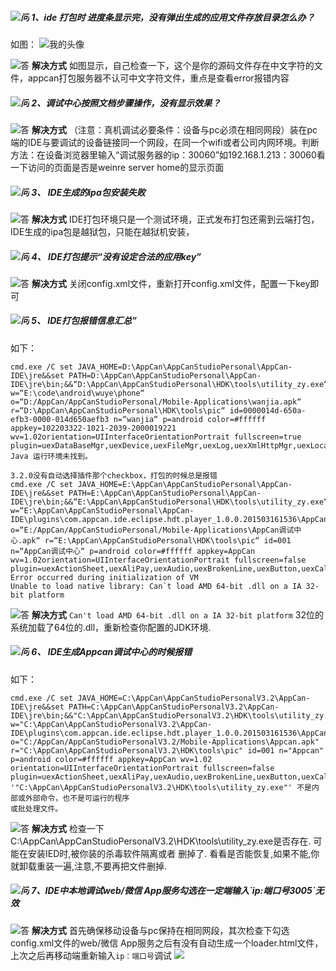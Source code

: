 ﻿

<h5 id="h5-1"><img src="http://appcan-download.oss-cn-beijing.aliyuncs.com/%E5%85%AC%E6%B5%8B%2Ff.png" alt="问"> 1、ide 打包时 进度条显示完，没有弹出生成的应用文件存放目录怎么办？</h5>

如图：
![我的头像](http://newdocx.appcan.cn/docximg/154213w2015h1k26h.jpg)

![答](http://appcan-download.oss-cn-beijing.aliyuncs.com/%E5%85%AC%E6%B5%8B%2Fq.png)  **解决方式**
如图显示，自己检查一下，这个是你的源码文件存在中文字符的文件，appcan打包服务器不认可中文字符文件，重点是查看error报错内容

<h5 id="h5-2"><img src="http://appcan-download.oss-cn-beijing.aliyuncs.com/%E5%85%AC%E6%B5%8B%2Ff.png" alt="问"> 2、调试中心按照文档步骤操作，没有显示效果？</h5>

![答](http://appcan-download.oss-cn-beijing.aliyuncs.com/%E5%85%AC%E6%B5%8B%2Fq.png) **解决方式**
（注意：真机调试必要条件：设备与pc必须在相同网段）装在pc端的IDE与要调试的设备链接同一个网段，在同一个wifi或者公司内网环境。判断方法：在设备浏览器里输入“调试服务器的ip：30060”如192.168.1.213：30060看一下访问的页面是否是weinre server home的显示页面
<h5 id="h5-3"><img src="http://appcan-download.oss-cn-beijing.aliyuncs.com/%E5%85%AC%E6%B5%8B%2Ff.png" alt="问"> 3、 IDE生成的ipa包安装失败</h5>

![答](http://appcan-download.oss-cn-beijing.aliyuncs.com/%E5%85%AC%E6%B5%8B%2Fq.png) **解决方式**
IDE打包环境只是一个测试环境，正式发布打包还需到云端打包，IDE生成的ipa包是越狱包，只能在越狱机安装，

<h5 id="h5-4"><img src="http://appcan-download.oss-cn-beijing.aliyuncs.com/%E5%85%AC%E6%B5%8B%2Ff.png" alt="问"> 4、 IDE打包提示“没有设定合法的应用key”</h5>

![答](http://appcan-download.oss-cn-beijing.aliyuncs.com/%E5%85%AC%E6%B5%8B%2Fq.png) **解决方式**
关闭config.xml文件，重新打开config.xml文件，配置一下key即可

<h5 id="h5-5"><a name="h5-4" class="reference-link"></a><img src="http://appcan-download.oss-cn-beijing.aliyuncs.com/%E5%85%AC%E6%B5%8B%2Ff.png" alt="问"> 5、 IDE打包报错信息汇总”</h5>

如下：
````
cmd.exe /C set JAVA_HOME=D:\AppCan\AppCanStudioPersonal\AppCan-IDE\jre&&set PATH=D:\AppCan\AppCanStudioPersonal\AppCan-IDE\jre\bin;&&“D:\AppCan\AppCanStudioPersonal\HDK\tools\utility_zy.exe“ w=“E:\code\android\wuye\phone“ o=“D:/AppCan/AppCanStudioPersonal/Mobile-Applications\wanjia.apk“ r=“D:\AppCan\AppCanStudioPersonal\HDK\tools\pic“ id=0000014d-650a-efb3-0000-014d650aefb3 n=“wanjia“ p=android color=#ffffff appkey=102203322-1021-2039-2000019221 wv=1.02orientation=UIInterfaceOrientationPortrait fullscreen=true plugin=uexDataBaseMgr,uexDevice,uexFileMgr,uexLog,uexXmlHttpMgr,uexLocation
Java 运行环境未找到。
````
````
3.2.0没有自动选择插件那个checkbox，打包的时候总是报错
cmd.exe /C set JAVA_HOME=E:\AppCan\AppCanStudioPersonal\AppCan-IDE\jre&&set PATH=E:\AppCan\AppCanStudioPersonal\AppCan-IDE\jre\bin;&&“E:\AppCan\AppCanStudioPersonal\HDK\tools\utility_zy.exe“ w=“E:\AppCan\AppCanStudioPersonal\AppCan-IDE\plugins\com.appcan.ide.eclipse.hdt.player_1.0.0.201503161536\AppCanPlayer“ o=“E:/AppCan/AppCanStudioPersonal/Mobile-Applications\AppCan调试中心.apk“ r=“E:\AppCan\AppCanStudioPersonal\HDK\tools\pic“ id=001 n=“AppCan调试中心“ p=android color=#ffffff appkey=AppCan wv=1.02orientation=UIInterfaceOrientationPortrait fullscreen=false plugin=uexActionSheet,uexAliPay,uexAudio,uexBrokenLine,uexButton,uexCall,uexCamera,uexClipboard,uexContact,uexControl,uexCoverFlow2,uexCreditCardRec,uexDataBaseMgr,uexDevice,uexDocumentReader,uexDownloaderMgr,uexEditDialog,uexEmail,uexFileMgr,uexHexagonal,uexImageBrowser,uexIndexBar,uexListView,uexLocalNotification,uexLocation,uexLog,uexMMS,uexPDFReader,uexPie,uexPieChart,uexQQ,uexSMS,uexScanner,uexSensor,uexSina,uexSlidePager,uexSocketMgr,uexTent,uexTimeMachine,uexUploaderMgr,uexVideo,uexWeiXin,uexWheel,uexXmlHttpMgr,uexZip
Error occurred during initialization of VM
Unable to load native library: Can`t load AMD 64-bit .dll on a IA 32-bit platform
````
![答](http://appcan-download.oss-cn-beijing.aliyuncs.com/%E5%85%AC%E6%B5%8B%2Fq.png) **解决方式**
`Can't load AMD 64-bit .dll on a IA 32-bit platform` 32位的系统加载了64位的.dll，重新检查你配置的JDK环境.

<h5 id="h5-6"><a name="h5-6" class="reference-link"></a><img src="http://appcan-download.oss-cn-beijing.aliyuncs.com/%E5%85%AC%E6%B5%8B%2Ff.png" alt="问"> 6、 IDE生成Appcan调试中心的时候报错</h5>

如下：
````
cmd.exe /C set JAVA_HOME=C:\AppCan\AppCanStudioPersonalV3.2\AppCan-IDE\jre&&set PATH=C:\AppCan\AppCanStudioPersonalV3.2\AppCan-IDE\jre\bin;&&"C:\AppCan\AppCanStudioPersonalV3.2\HDK\tools\utility_zy.exe" w="C:\AppCan\AppCanStudioPersonalV3.2\AppCan-IDE\plugins\com.appcan.ide.eclipse.hdt.player_1.0.0.201503161536\AppCanPlayer" o="C:/AppCan/AppCanStudioPersonalV3.2/Mobile-Applications\Appcan.apk" r="C:\AppCan\AppCanStudioPersonalV3.2\HDK\tools\pic" id=001 n="Appcan" p=android color=#ffffff appkey=AppCan wv=1.02 orientation=UIInterfaceOrientationPortrait fullscreen=false plugin=uexActionSheet,uexAliPay,uexAudio,uexBrokenLine,uexButton,uexCall,uexCamera,uexClipboard,uexContact,uexControl,uexCoverFlow2,uexCreditCardRec,uexDataBaseMgr,uexDevice,uexDocumentReader,uexDownloaderMgr,uexEditDialog,uexEmail,uexFileMgr,uexHexagonal,uexImageBrowser,uexIndexBar,uexListView,uexLocalNotification,uexLocation,uexLog,uexMMS,uexPDFReader,uexPie,uexPieChart,uexQQ,uexSMS,uexScanner,uexSensor,uexSina,uexSlidePager,uexSocketMgr,uexTent,uexTimeMachine,uexUploaderMgr,uexVideo,uexWeiXin,uexWheel,uexXmlHttpMgr,uexZip
'"C:\AppCan\AppCanStudioPersonalV3.2\HDK\tools\utility_zy.exe"' 不是内部或外部命令，也不是可运行的程序
或批处理文件。
````
![答](http://appcan-download.oss-cn-beijing.aliyuncs.com/%E5%85%AC%E6%B5%8B%2Fq.png) **解决方式**
检查一下C:\AppCan\AppCanStudioPersonalV3.2\HDK\tools\utility_zy.exe是否存在. 可能在安装IED时,被你装的杀毒软件隔离或者 删掉了. 看看是否能恢复,如果不能,你就卸载重装一遍,注意,不要再把文件删掉.
<h5 id="h5-7"><img src="http://appcan-download.oss-cn-beijing.aliyuncs.com/%E5%85%AC%E6%B5%8B%2Ff.png" alt="问"> 7、IDE中本地调试web/微信 App服务勾选在一定端输入`ip:端口号3005`无效</h5>

![答](http://appcan-download.oss-cn-beijing.aliyuncs.com/%E5%85%AC%E6%B5%8B%2Fq.png) **解决方式**
首先确保移动设备与pc保持在相同网段，其次检查下勾选config.xml文件的web/微信 App服务之后有没有自动生成一个loader.html文件，上次之后再移动端重新输入`ip：端口号`调试
![ ](http://newdocx.appcan.cn/docximg/155707z2015m6g8g.jpg) 